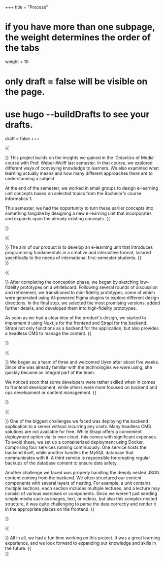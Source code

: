 +++
title = "Process"
# if you have more than one subpage, the weight determines the order of the tabs
weight = 10
# only draft = false will be visible on the page. 
# use hugo --buildDrafts to see your drafts.
draft = false
+++

{{<section title="Background & Starting Point">}}
This project builds on the insights we gained in the ‘Didactics of Media’ course with Prof. Weber-Wulff last semester. In that course, we explored different ways of conveying knowledge to learners. We also examined what learning actually means and how many different approaches there are to understanding a subject.

At the end of the semester, we worked in small groups to design e-learning unit concepts based on selected topics from the Bachelor's course Informatics 1.

This semester, we had the opportunity to turn these earlier concepts into something tangible by designing a new e-learning unit that incorporates and expands upon the already existing concepts.
{{</section>}}

{{<section title="Product Goal">}}
The aim of our product is to develop an e-learning unit that introduces programming fundamentals in a creative and interactive format, tailored specifically to the needs of international first-semester students.
{{</section>}}

{{<section title="Prototyping & Implementation">}}
After completing the conception phase, we began by sketching low-fidelity prototypes on a whiteboard. Following several rounds of discussion and refinement, we transitioned to mid-fidelity prototypes, some of which were generated using AI-powered Figma plugins to explore different design directions. In the final step, we selected the most promising versions, added further details, and developed them into high-fidelity prototypes.

As soon as we had a clear idea of the product's design, we started to implement it using Nuxt.js for the frontend and Strapi for the backend. Strapi not only functions as a backend for the application, but also provides a headless CMS to manage the content.
{{</section>}}

{{<section title="Team Roles & Workflow">}}
We began as a team of three and welcomed Uyen after about five weeks. Since she was already familiar with the technologies we were using, she quickly became an integral part of the team.

We noticed soon that some developers were rather skilled when in comes to frontend development, while others were more focused on backend and ops development or content management.
{{</section>}}

{{<section title="Challenges">}}
One of the biggest challenges we faced was deploying the backend application to a server without incurring any costs. Many headless CMS solutions are not available for free. While Strapi offers a convenient deployment option via its own cloud, this comes with significant expenses. To avoid these, we set up a containerized deployment using Docker, comprising four services running continuously. One service hosts the backend itself, while another handles the MySQL database that communicates with it. A third service is responsible for creating regular backups of the database content to ensure data safety.

Another challenge we faced was properly handling the deeply nested JSON content coming from the backend. We often structured our content components with several layers of nesting. For example, a unit contains multiple sections, each section includes multiple lectures, and a lecture may consist of various exercises or components. Since we weren't just sending simple media such as images, text, or videos, but also this complex nested structure, it was quite challenging to parse the data correctly and render it in the appropriate places on the frontend.
{{</section>}}

{{<section title="Reflection">}}
All in all, we had a fun time working on this project. It was a great learning experience, and we look forward to expanding our knowledge and skills in the future.
{{</section>}}